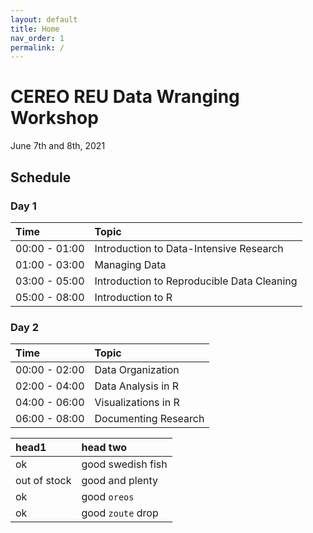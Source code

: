 ```yaml
---
layout: default
title: Home
nav_order: 1
permalink: /
---
```


# CEREO REU Data Wranging Workshop

June 7th and 8th, 2021

## Schedule

### Day 1

| Time          | Topic                                       |
|:--------------|:--------------------------------------------|
| 00:00 - 01:00 | Introduction to Data-Intensive Research     |
| 01:00 - 03:00 | Managing Data                               |
| 03:00 - 05:00 | Introduction to Reproducible Data Cleaning  |
| 05:00 - 08:00 | Introduction to R                           |

### Day 2

| Time          | Topic                                       |
|:--------------|:--------------------------------------------|
| 00:00 - 02:00 | Data Organization                           |
| 02:00 - 04:00 | Data Analysis in R                          |
| 04:00 - 06:00 | Visualizations in R                         |
| 06:00 - 08:00 | Documenting Research                        |


| head1        | head two          |
|:-------------|:------------------|
| ok           | good swedish fish |
| out of stock | good and plenty   |
| ok           | good `oreos`      |
| ok           | good `zoute` drop |

